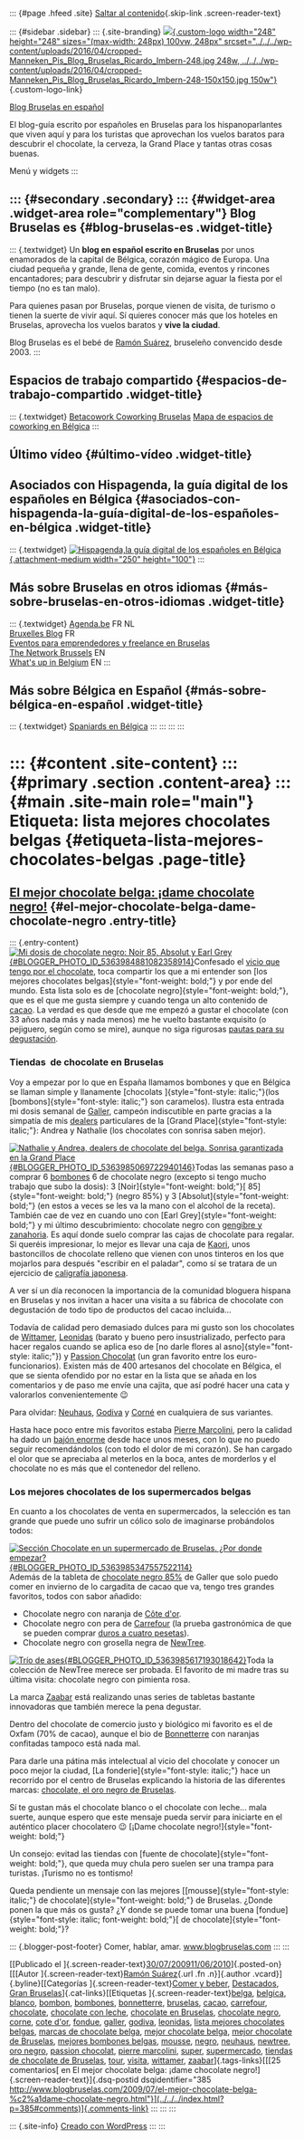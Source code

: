 ::: {#page .hfeed .site}
[Saltar al contenido](index.html#content){.skip-link
.screen-reader-text}

::: {#sidebar .sidebar}
::: {.site-branding}
[![](../../../wp-content/uploads/2016/04/cropped-Manneken_Pis_Blog_Bruselas_Ricardo_Imbern-248.jpg){.custom-logo
width="248" height="248" sizes="(max-width: 248px) 100vw, 248px"
srcset="../../../wp-content/uploads/2016/04/cropped-Manneken_Pis_Blog_Bruselas_Ricardo_Imbern-248.jpg 248w, ../../../wp-content/uploads/2016/04/cropped-Manneken_Pis_Blog_Bruselas_Ricardo_Imbern-248-150x150.jpg 150w"}](../../../index.html){.custom-logo-link}

[Blog Bruselas en español](../../../index.html)

El blog-guía escrito por españoles en Bruselas para los hispanoparlantes
que viven aquí y para los turistas que aprovechan los vuelos baratos
para descubrir el chocolate, la cerveza, la Grand Place y tantas otras
cosas buenas.

Menú y widgets
:::

::: {#secondary .secondary}
::: {#widget-area .widget-area role="complementary"}
Blog Bruselas es {#blog-bruselas-es .widget-title}
----------------

::: {.textwidget}
Un **blog en español escrito en Bruselas** por unos enamorados de la
capital de Bélgica, corazón mágico de Europa. Una ciudad pequeña y
grande, llena de gente, comida, eventos y rincones encantadores; para
descubrir y disfrutar sin dejarse aguar la fiesta por el tiempo (no es
tan malo).

Para quienes pasan por Bruselas, porque vienen de visita, de turismo o
tienen la suerte de vivir aquí. Sí quieres conocer más que los hoteles
en Bruselas, aprovecha los vuelos baratos y **vive la ciudad**.

Blog Bruselas es el bebé de [Ramón Suárez](http://www.ramonsuarez.com),
bruseleño convencido desde 2003.
:::

Espacios de trabajo compartido {#espacios-de-trabajo-compartido .widget-title}
------------------------------

::: {.textwidget}
[Betacowork Coworking Bruselas](http://www.betacowork.com) [Mapa de
espacios de coworking en Bélgica](http://coworkingbelgium.com)
:::

Último vídeo {#último-vídeo .widget-title}
------------

Asociados con Hispagenda, la guía digital de los españoles en Bélgica {#asociados-con-hispagenda-la-guía-digital-de-los-españoles-en-bélgica .widget-title}
---------------------------------------------------------------------

::: {.textwidget}
[![Hispagenda,la guía digital de los españoles en
Bélgica](../../../wp-content/uploads/2010/04/Hispagenda-250px.gif "Hispagenda, la guía digital de los españoles en Bélgica"){.attachment-medium
width="250" height="100"}](http://www.hispagenda.com)
:::

Más sobre Bruselas en otros idiomas {#más-sobre-bruselas-en-otros-idiomas .widget-title}
-----------------------------------

::: {.textwidget}
[Agenda.be](http://www.agenda.be) FR NL\
[Bruxelles Blog](http://www.bxlblog.be/) FR\
[Eventos para emprendedores y freelance en
Bruselas](http://www.betacowork.com/events/)\
[The Network
Brussels](http://groups.yahoo.com/group/TheNetworkBrussels/) EN\
[What\'s up in Belgium](http://www.whatsupin.be/) EN
:::

Más sobre Bélgica en Español {#más-sobre-bélgica-en-español .widget-title}
----------------------------

::: {.textwidget}
[Spaniards en Bélgica](http://www.spaniards.es/paises/belgica)
:::
:::
:::
:::

::: {#content .site-content}
::: {#primary .section .content-area}
::: {#main .site-main role="main"}
Etiqueta: lista mejores chocolates belgas {#etiqueta-lista-mejores-chocolates-belgas .page-title}
=========================================

[El mejor chocolate belga: ¡dame chocolate negro!](../../../index.html?p=385) {#el-mejor-chocolate-belga-dame-chocolate-negro .entry-title}
-----------------------------------------------------------------------------

::: {.entry-content}
[![Mi dosis de chocolate negro: Noir 85, Absolut y Earl
Grey](http://1.bp.blogspot.com/_m9ESRqvSnjc/SnCz1Gl63II/AAAAAAAACsk/XegfDNC6d6w/s200/Mi+dosis+de+chocolate+Absolut+Noir+85+y+un++poco+de+Earl+Grey.JPG){#BLOGGER_PHOTO_ID_5363984881082358914}](http://1.bp.blogspot.com/_m9ESRqvSnjc/SnCz1Gl63II/AAAAAAAACsk/XegfDNC6d6w/s1600-h/Mi+dosis+de+chocolate+Absolut+Noir+85+y+un++poco+de+Earl+Grey.JPG)Confesado
el [vicio que tengo por el
chocolate](http://www.blogbruselas.com/2009/07/adicto-al-chocolate-o-de-como-empece.html),
toca compartir los que a mi entender son [los mejores chocolates
belgas]{style="font-weight: bold;"} y por ende del mundo. Esta lista
solo es de [chocolate negro]{style="font-weight: bold;"}, que es el que
me gusta siempre y cuando tenga un alto contenido de
[cacao](http://es.wikipedia.org/wiki/Cacao). La verdad es que desde que
me empezó a gustar el chocolate (con 33 años nada más y nada menos) me
he vuelto bastante exquisito (o pejiguero, según como se mire), aunque
no siga rigurosas [pautas para su
degustación](http://es.wikipedia.org/wiki/Chocolate#Pautas_para_la_degustaci.C3.B3n_del_chocolate_negro_en_tableta).

### Tiendas  de chocolate en Bruselas

Voy a empezar por lo que en España llamamos bombones y que en Bélgica se
llaman simple y llanamente [chocolats ]{style="font-style: italic;"}(los
[bombons]{style="font-style: italic;"} son caramelos). Ilustra esta
entrada mi dosis semanal de [Galler](http://www.galler.com/), campeón
indiscutible en parte gracias a la simpatía de mis
[dealers](http://es.wiktionary.org/wiki/dealer) particulares de la
[Grand Place]{style="font-style: italic;"}: Andrea y Nathalie (los
chocolates con sonrisa saben mejor).

[![Nathalie y Andrea, dealers de chocolate del belga. Sonrisa
garantizada en la Grand
Place](http://4.bp.blogspot.com/_m9ESRqvSnjc/SnC0AFVVsvI/AAAAAAAACss/Dsy9ki1YQYM/s400/Nathalie+y+Andrea+Dealers+chocolateras+del+Galler+en+la+Grand+Place+de+Bruselas.JPG){#BLOGGER_PHOTO_ID_5363985069722940146}](http://4.bp.blogspot.com/_m9ESRqvSnjc/SnC0AFVVsvI/AAAAAAAACss/Dsy9ki1YQYM/s1600-h/Nathalie+y+Andrea+Dealers+chocolateras+del+Galler+en+la+Grand+Place+de+Bruselas.JPG)Todas
las semanas paso a comprar 6
[bombones](http://www.galler.com/praline-chocolat-noir.php) 6 de
chocolate negro (excepto si tengo mucho trabajo que subo la dosis): 3
[Noir]{style="font-weight: bold;"}[ 85]{style="font-weight: bold;"}
(negro 85%) y 3 [Absolut]{style="font-weight: bold;"} (en estos a veces
se les va la mano con el alcohol de la receta). También cae de vez en
cuando uno con [Earl Grey]{style="font-weight: bold;"} y mi último
descubrimiento: chocolate negro con [gengibre y
zanahoria](http://www.galler.com/chocolate-terriennes.php). Es aquí
donde suelo comprar las cajas de chocolate para regalar. Si queréis
impresionar, lo mejor es llevar una caja de
[Kaori](http://www.galler.com/chocolat-kaori.php), unos bastoncillos de
chocolate relleno que vienen con unos tinteros en los que mojarlos para
después "escribir en el paladar", como sí se tratara de un ejercicio de
[caligrafía japonesa](http://es.wikipedia.org/wiki/Shod%C5%8D).

A ver sí un día reconocen la importancia de la comunidad bloguera
hispana en Bruselas y nos invitan a hacer una visita a su fábrica de
chocolate con degustación de todo tipo de productos del cacao
incluida...

Todavía de calidad pero demasiado dulces para mi gusto son los
chocolates de [Wittamer](http://www.wittamer.com/),
[Leonidas](http://www.leonidas.com/) (barato y bueno pero
insustrializado, perfecto para hacer regalos cuando se aplica eso de [no
darle flores al asno]{style="font-style: italic;"}) y [Passion
Chocolat](http://www.passionchocolat.be/) (un gran favorito entre los
euro-funcionarios). Existen más de 400 artesanos del chocolate en
Bélgica, el que se sienta ofendido por no estar en la lista que se añada
en los comentarios y de paso me envíe una cajita, que así podré hacer
una cata y valorarlos convenientemente 😉

Para olvidar: [Neuhaus](http://www.neuhaus.be/),
[Godiva](http://www.godiva.com/) y
[Corné](http://www.cornedynastie.be/images/IMG_0001.jpg) en cualquiera
de sus variantes.

Hasta hace poco entre mis favoritos estaba [Pierre
Marcolini](http://pierremarcolini.be/), pero la calidad ha dado un
[bajón
enorme](http://customersminds.blogspot.com/2009/06/la-force-des-stimuli.html)
desde hace unos meses, con lo que no puedo seguir recomendándolos (con
todo el dolor de mi corazón). Se han cargado el olor que se apreciaba al
meterlos en la boca, antes de morderlos y el chocolate no es más que el
contenedor del relleno.

### Los mejores chocolates de los supermercados belgas

En cuanto a los chocolates de venta en supermercados, la selección es
tan grande que puede uno sufrir un cólico solo de imaginarse probándolos
todos:

[![Sección Chocolate en un supermercado de Bruselas. ¿Por donde
empezar?](http://4.bp.blogspot.com/_m9ESRqvSnjc/SnC0QQWQ-sI/AAAAAAAACs0/juAqSEOg7Kk/s320/Seccion+chocolate+supermercadoGB+Bruselas.JPG){#BLOGGER_PHOTO_ID_5363985347557522114}](http://4.bp.blogspot.com/_m9ESRqvSnjc/SnC0QQWQ-sI/AAAAAAAACs0/juAqSEOg7Kk/s1600-h/Seccion+chocolate+supermercadoGB+Bruselas.JPG)\
Además de la tableta de [chocolate negro
85%](http://www.galler.com/chocolat-heritage.php) de Galler que solo
puedo comer en invierno de lo cargadita de cacao que va, tengo tres
grandes favoritos, todos con sabor añadido:

-   Chocolate negro con naranja de [Côte d'or](http://www.cotedor.com/).
-   Chocolate negro con pera de [Carrefour](http://www.carrefour.com/)
    (la prueba gastronómica de que se pueden comprar [duros a cuatro
    pesetas](http://es.wikipedia.org/wiki/Arbitraje_%28econom%C3%ADa%29)).
-   Chocolate negro con grosella negra de
    [NewTree](http://www.newtree.com/).

[![Trío de
ases](http://2.bp.blogspot.com/_m9ESRqvSnjc/SnC0f80YJRI/AAAAAAAACs8/9lowhvivUCw/s400/Trio+fantastico+Los+mejores+chocolates+del+supermercado.JPG){#BLOGGER_PHOTO_ID_5363985617193018642}](http://2.bp.blogspot.com/_m9ESRqvSnjc/SnC0f80YJRI/AAAAAAAACs8/9lowhvivUCw/s1600-h/Trio+fantastico+Los+mejores+chocolates+del+supermercado.JPG)Toda
la colección de NewTree merece ser probada. El favorito de mi madre tras
su última visita: chocolate negro con pimienta rosa.

La marca [Zaabar](http://zaabar.be/) está realizando unas series de
tabletas bastante innovadoras que también merece la pena degustar.

Dentro del chocolate de comercio justo y biológico mi favorito es el
[](http://www.oft.be/pageview.aspx?pv_mid=4573&prod_ID=77) de Oxfam (70%
de cacao), aunque el bio de [Bonnetterre](http://www.bonneterre.fr/) con
naranjas confitadas tampoco está nada mal.

Para darle una pátina más intelectual al vicio del chocolate y conocer
un poco mejor la ciudad, [La fonderie]{style="font-style: italic;"} hace
un recorrido por el centro de Bruselas explicando la historia de las
diferentes marcas: [chocolate, el oro negro de
Bruselas](http://www.neophitzone.be/lafonderietransit/index.php?option=com_content&view=article&id=73:le-chocolat-lor-noir-des-bruxellois&catid=42:parcours&Itemid=53).

Sí te gustan más el chocolate blanco o el chocolate con leche... mala
suerte, aunque espero que este mensaje pueda servir para iniciarte en el
auténtico placer chocolatero 😉 [¡Dame chocolate
negro!]{style="font-weight: bold;"}

Un consejo: evitad las tiendas con [fuente de
chocolate]{style="font-weight: bold;"}, que queda muy chula pero suelen
ser una trampa para turistas. ¡Turismo no es tontismo!

Queda pendiente un mensaje con las mejores
[[mousse]{style="font-style: italic;"} de
chocolate]{style="font-weight: bold;"} de Bruselas. ¿Donde ponen la que
más os gusta? ¿Y donde se puede tomar una buena
[fondue]{style="font-style: italic; font-weight: bold;"}[ de
chocolate]{style="font-weight: bold;"}?

::: {.blogger-post-footer}
Comer, hablar, amar. www.blogbruselas.com
:::
:::

[[Publicado el
]{.screen-reader-text}[30/07/200911/06/2010](../../../index.html?p=385)]{.posted-on}[[[Autor
]{.screen-reader-text}[Ramón
Suárez](../../2010/04/30/index.html?author=2){.url .fn .n}]{.author
.vcard}]{.byline}[[Categorías ]{.screen-reader-text}[Comer y
beber](../../category/comer-y-beber/index.html),
[Destacados](../../category/destacados/index.html), [Gran
Bruselas](../../category/gran-bruselas/index.html)]{.cat-links}[[Etiquetas
]{.screen-reader-text}[belga](../belga/index.html),
[belgica](../belgica/index.html), [blanco](../blanco/index.html),
[bombon](../bombon/index.html), [bombones](../bombones/index.html),
[bonnetterre](../bonnetterre/index.html),
[bruselas](../bruselas/index.html), [cacao](../cacao/index.html),
[carrefour](../carrefour/index.html),
[chocolate](../chocolate/index.html), [chocolate con
leche](../chocolate-con-leche/index.html), [chocolate en
Bruselas](../chocolate-en-bruselas/index.html), [chocolate
negro](../chocolate-negro/index.html), [corne](../corne/index.html),
[cote d\'or](../cote-dor/index.html), [fondue](../fondue/index.html),
[galler](../galler/index.html), [godiva](../godiva/index.html),
[leonidas](../leonidas/index.html), [lista mejores chocolates
belgas](index.html), [marcas de chocolate
belga](../marcas-de-chocolate-belga/index.html), [mejor chocolate
belga](../mejor-chocolate-belga/index.html), [mejor chocolate de
Bruselas](../mejor-chocolate-de-bruselas/index.html), [mejores bombones
belgas](../mejores-bombones-belgas/index.html),
[mousse](../mousse/index.html), [negro](../negro/index.html),
[neuhaus](../neuhaus/index.html), [newtree](../newtree/index.html), [oro
negro](../oro-negro/index.html), [passion
chocolat](../passion-chocolat/index.html), [pierre
marcolini](../pierre-marcolini/index.html),
[super](../super/index.html),
[supermercado](../supermercado/index.html), [tiendas de chocolate de
Bruselas](../tiendas-de-chocolate-de-bruselas/index.html),
[tour](../tour/index.html), [visita](../visita/index.html),
[wittamer](../wittamer/index.html),
[zaabar](../zaabar/index.html)]{.tags-links}[[[25 comentarios[ en El
mejor chocolate belga: ¡dame chocolate
negro!]{.screen-reader-text}]{.dsq-postid
dsqidentifier="385 http://www.blogbruselas.com/2009/07/el-mejor-chocolate-belga-%c2%a1dame-chocolate-negro.html"}](../../../index.html?p=385#comments)]{.comments-link}
:::
:::
:::

::: {.site-info}
[Creado con WordPress](https://es.wordpress.org/)
:::
:::
